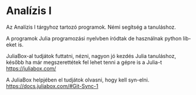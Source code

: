 # Analízis I
Az Analízis I tárgyhoz tartozó programok. Némi segítség a tanuláshoz.

A programok Julia programozási nyelvben íródtak de használnak python lib-eket is.

JuliaBox-al tudjátok futtatni, nézni, nagyon jó kezdés Julia tanuláshoz, később ha már megszerettétek fel lehet tenni a gépre is  a Julia-t
https://juliabox.com/

A JuliaBox helpjében el tudjátok olvasni, hogy kell syn-elni. 
https://docs.juliabox.com/#Git-Sync-1
